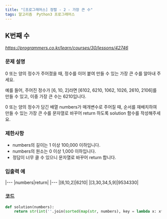 ```yaml
---
title: "[프로그래머스] 정렬 - 2 - 가장 큰 수"
tags: 알고리즘  Python3 프로그래머스
---
```


## K번째 수

*<https://programmers.co.kr/learn/courses/30/lessons/42746>*

### 문제 설명

0 또는 양의 정수가 주어졌을 때, 정수를 이어 붙여 만들 수 있는 가장 큰 수를 알아내 주세요.

예를 들어, 주어진 정수가 [6, 10, 2]라면 [6102, 6210, 1062, 1026, 2610, 2106]를 만들 수 있고, 이중 가장 큰 수는 6210입니다.

0 또는 양의 정수가 담긴 배열 numbers가 매개변수로 주어질 때, 순서를 재배치하여 만들 수 있는 가장 큰 수를 문자열로 바꾸어 return 하도록 solution 함수를 작성해주세요.

### 제한사항

* numbers의 길이는 1 이상 100,000 이하입니다.
* numbers의 원소는 0 이상 1,000 이하입니다.
* 정답이 너무 클 수 있으니 문자열로 바꾸어 return 합니다.

### 입출력 예

|---
|numbers|return|
|---
|[6,10,2]|6210|
|[3,30,34,5,9]|9534330|

### 코드

``` python
def solution(numbers):
    return str(int(''.join(sorted(map(str, numbers), key = lambda x: x*3, reverse=True))))
```